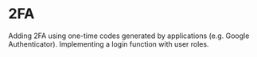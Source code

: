 # 2FA
Adding 2FA using one-time codes generated by applications (e.g. Google Authenticator). Implementing a login function with user roles.
